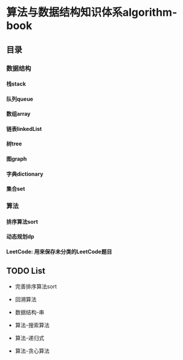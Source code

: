 # 算法与数据结构知识体系algorithm-book
## 目录
### 数据结构
#### 栈stack
#### 队列queue
#### 数组array
#### 链表linkedList
#### 树tree
#### 图graph
#### 字典dictionary
#### 集合set
### 算法
#### 排序算法sort
#### 动态规划dp
#### LeetCode: 用来保存未分类的LeetCode题目

## TODO List
- 完善排序算法sort
- 回溯算法

- 数据结构-串
- 算法-搜索算法
- 算法-递归式
- 算法-贪心算法
